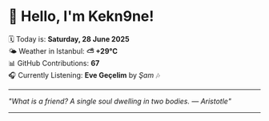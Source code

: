 # 👋 Hello, I'm Kekn9ne!

🗓️ Today is: **Saturday, 28 June 2025**  
🌤️ Weather in Istanbul: **⛅️  +29°C**  
📊 GitHub Contributions: **67**  
🎧 Currently Listening: **Eve Geçelim** by *Şam* 🎶

---

_"What is a friend? A single soul dwelling in two bodies. — *Aristotle*"_

---
